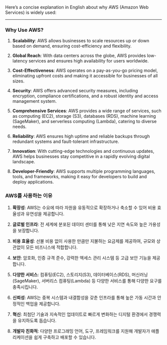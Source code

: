 Here’s a concise explanation in English about why AWS (Amazon Web Services) is widely used:

---

### Why Use AWS?

1. **Scalability**: AWS allows businesses to scale resources up or down based on demand, ensuring cost-efficiency and flexibility.

2. **Global Reach**: With data centers across the globe, AWS provides low-latency services and ensures high availability for users worldwide.

3. **Cost-Effectiveness**: AWS operates on a pay-as-you-go pricing model, eliminating upfront costs and making it accessible for businesses of all sizes.

4. **Security**: AWS offers advanced security measures, including encryption, compliance certifications, and a robust identity and access management system.

5. **Comprehensive Services**: AWS provides a wide range of services, such as computing (EC2), storage (S3), databases (RDS), machine learning (SageMaker), and serverless computing (Lambda), catering to diverse needs.

6. **Reliability**: AWS ensures high uptime and reliable backups through redundant systems and fault-tolerant infrastructure.

7. **Innovation**: With cutting-edge technologies and continuous updates, AWS helps businesses stay competitive in a rapidly evolving digital landscape.

8. **Developer-Friendly**: AWS supports multiple programming languages, tools, and frameworks, making it easy for developers to build and deploy applications.



### AWS를 사용하는 이유

1. **확장성**: AWS는 수요에 따라 자원을 유동적으로 확장하거나 축소할 수 있어 비용 효율성과 유연성을 제공합니다.

2. **글로벌 인프라**: 전 세계에 분포된 데이터 센터를 통해 낮은 지연 속도와 높은 가용성을 보장합니다.

3. **비용 효율성**: 선불 비용 없이 사용한 만큼만 지불하는 요금제를 제공하여, 규모와 상관없이 모든 비즈니스에 적합합니다.

4. **보안**: 암호화, 인증 규격 준수, 강력한 액세스 관리 시스템 등 고급 보안 기능을 제공합니다.

5. **다양한 서비스**: 컴퓨팅(EC2), 스토리지(S3), 데이터베이스(RDS), 머신러닝(SageMaker), 서버리스 컴퓨팅(Lambda) 등 다양한 서비스를 통해 다양한 요구를 충족시킵니다.

6. **신뢰성**: AWS는 중복 시스템과 내결함성을 갖춘 인프라를 통해 높은 가동 시간과 안정적인 백업을 제공합니다.

7. **혁신**: 최첨단 기술과 지속적인 업데이트로 빠르게 변화하는 디지털 환경에서 경쟁력을 유지하도록 돕습니다.

8. **개발자 친화적**: 다양한 프로그래밍 언어, 도구, 프레임워크를 지원해 개발자가 애플리케이션을 쉽게 구축하고 배포할 수 있습니다.
